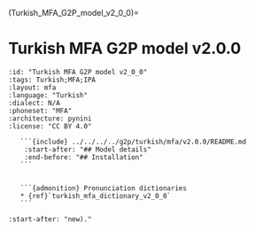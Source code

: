 
(Turkish_MFA_G2P_model_v2_0_0)=
# Turkish MFA G2P model v2.0.0

``````{g2p} Turkish MFA G2P model v2.0.0
:id: "Turkish MFA G2P model v2_0_0"
:tags: Turkish;MFA;IPA
:layout: mfa
:language: "Turkish"
:dialect: N/A
:phoneset: "MFA"
:architecture: pynini
:license: "CC BY 4.0"

   ```{include} ../../../../g2p/turkish/mfa/v2.0.0/README.md
    :start-after: "## Model details"
    :end-before: "## Installation"
   ```


   ```{admonition} Pronunciation dictionaries
   * {ref}`turkish_mfa_dictionary_v2_0_0`
   ```
``````

```{include} ../../../../g2p/turkish/mfa/v2.0.0/README.md
:start-after: "new)."
```
